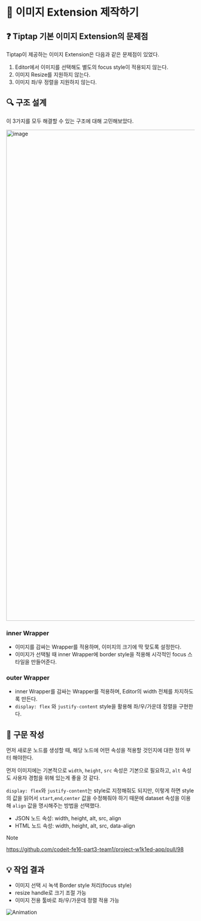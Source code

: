 # 📝 이미지 Extension 제작하기

## ❓ Tiptap 기본 이미지 Extension의 문제점
Tiptap이 제공하는 이미지 Extension은 다음과 같은 문제점이 있었다.

1. Editor에서 이미지를 선택해도 별도의 focus style이 적용되지 않는다.
2. 이미지 Resize를 지원하지 않는다.
3. 이미지 좌/우 정렬을 지원하지 않는다.

## 🔍 구조 설계

이 3가지를 모두 해결할 수 있는 구조에 대해 고민해보았다.

<img width="3584" height="1312" alt="image" src="https://github.com/user-attachments/assets/7880322b-5da2-4177-8fbc-cfcd3efda4a7" />

### inner Wrapper
- 이미지를 감싸는 Wrapper를 적용하며, 이미지의 크기에 딱 맞도록 설정한다.
- 이미지가 선택될 때 inner Wrapper에 border style을 적용해 시각적인 focus 스타일을 만들어준다.

### outer Wrapper
- inner Wrapper를 감싸는 Wrapper를 적용하며, Editor의 width 전체를 차지하도록 만든다.
- `display: flex` 와 `justify-content` style을 활용해 좌/우/가운데 정렬을 구현한다.

## 📜 구문 작성

먼저 새로운 노드를 생성할 때, 해당 노드에 어떤 속성을 적용할 것인지에 대한 정의 부터 해야한다.

먼저 이미지에는 기본적으로 `width`, `height`, `src` 속성은 기본으로 필요하고, `alt` 속성도 사용자 경험을 위해 있는게 좋을 것 같다.

`display: flex`와 `justify-content`는 style로 지정해줘도 되지만, 이렇게 하면 style의 값을 읽어서 `start`,`end`,`center` 값을 수정해줘야 하기 때문에
dataset 속성을 이용해 `align` 값을 명시해주는 방법을 선택했다.

- JSON 노드 속성: width, height, alt, src, align
- HTML 노드 속성: width, height, alt, src, data-align

> [!Note]
> https://github.com/codeit-fe16-part3-team1/project-w1k1ed-app/pull/98

## 💡 작업 결과

- 이미지 선택 시 녹색 Border style 처리(focus style)
- resize handle로 크기 조절 가능
- 이미지 전용 툴바로 좌/우/가운데 정렬 적용 가능

![Animation](https://github.com/user-attachments/assets/0bc25875-ff73-4962-99e5-86cfe525117e)
